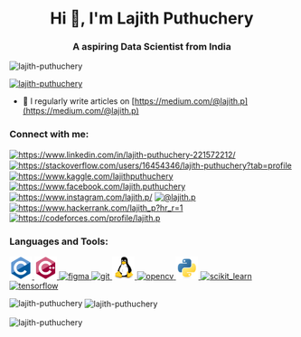 <h1 align="center">Hi 👋, I'm Lajith Puthuchery</h1>
<h3 align="center">A aspiring Data Scientist from India</h3>

<p align="left"> <img src="https://komarev.com/ghpvc/?username=lajith-puthuchery&label=Profile%20views&color=0e75b6&style=flat" alt="lajith-puthuchery" /> </p>

<p align="left"> <a href="https://github.com/ryo-ma/github-profile-trophy"><img src="https://github-profile-trophy.vercel.app/?username=lajith-puthuchery" alt="lajith-puthuchery" /></a> </p>

- 📝 I regularly write articles on [https://medium.com/@lajith.p](https://medium.com/@lajith.p)

<h3 align="left">Connect with me:</h3>
<p align="left">
<a href="https://linkedin.com/in/https://www.linkedin.com/in/lajith-puthuchery-221572212/" target="blank"><img align="center" src="https://raw.githubusercontent.com/rahuldkjain/github-profile-readme-generator/master/src/images/icons/Social/linked-in-alt.svg" alt="https://www.linkedin.com/in/lajith-puthuchery-221572212/" height="30" width="40" /></a>
<a href="https://stackoverflow.com/users/https://stackoverflow.com/users/16454346/lajith-puthuchery?tab=profile" target="blank"><img align="center" src="https://raw.githubusercontent.com/rahuldkjain/github-profile-readme-generator/master/src/images/icons/Social/stack-overflow.svg" alt="https://stackoverflow.com/users/16454346/lajith-puthuchery?tab=profile" height="30" width="40" /></a>
<a href="https://kaggle.com/https://www.kaggle.com/lajithputhuchery" target="blank"><img align="center" src="https://raw.githubusercontent.com/rahuldkjain/github-profile-readme-generator/master/src/images/icons/Social/kaggle.svg" alt="https://www.kaggle.com/lajithputhuchery" height="30" width="40" /></a>
<a href="https://fb.com/https://www.facebook.com/lajith.puthuchery" target="blank"><img align="center" src="https://raw.githubusercontent.com/rahuldkjain/github-profile-readme-generator/master/src/images/icons/Social/facebook.svg" alt="https://www.facebook.com/lajith.puthuchery" height="30" width="40" /></a>
<a href="https://instagram.com/https://www.instagram.com/lajith.p/" target="blank"><img align="center" src="https://raw.githubusercontent.com/rahuldkjain/github-profile-readme-generator/master/src/images/icons/Social/instagram.svg" alt="https://www.instagram.com/lajith.p/" height="30" width="40" /></a>
<a href="https://medium.com/@lajith.p" target="blank"><img align="center" src="https://raw.githubusercontent.com/rahuldkjain/github-profile-readme-generator/master/src/images/icons/Social/medium.svg" alt="@lajith.p" height="30" width="40" /></a>
<a href="https://www.hackerrank.com/https://www.hackerrank.com/lajith_p?hr_r=1" target="blank"><img align="center" src="https://raw.githubusercontent.com/rahuldkjain/github-profile-readme-generator/master/src/images/icons/Social/hackerrank.svg" alt="https://www.hackerrank.com/lajith_p?hr_r=1" height="30" width="40" /></a>
<a href="https://codeforces.com/profile/https://codeforces.com/profile/lajith.p" target="blank"><img align="center" src="https://cdn.jsdelivr.net/npm/simple-icons@3.0.1/icons/codeforces.svg" alt="https://codeforces.com/profile/lajith.p" height="30" width="40" /></a>
</p>

<h3 align="left">Languages and Tools:</h3>
<p align="left"> <a href="https://www.cprogramming.com/" target="_blank"> <img src="https://raw.githubusercontent.com/devicons/devicon/master/icons/c/c-original.svg" alt="c" width="40" height="40"/> </a> <a href="https://www.w3schools.com/cpp/" target="_blank"> <img src="https://raw.githubusercontent.com/devicons/devicon/master/icons/cplusplus/cplusplus-original.svg" alt="cplusplus" width="40" height="40"/> </a> <a href="https://www.figma.com/" target="_blank"> <img src="https://www.vectorlogo.zone/logos/figma/figma-icon.svg" alt="figma" width="40" height="40"/> </a> <a href="https://git-scm.com/" target="_blank"> <img src="https://www.vectorlogo.zone/logos/git-scm/git-scm-icon.svg" alt="git" width="40" height="40"/> </a> <a href="https://www.linux.org/" target="_blank"> <img src="https://raw.githubusercontent.com/devicons/devicon/master/icons/linux/linux-original.svg" alt="linux" width="40" height="40"/> </a> <a href="https://opencv.org/" target="_blank"> <img src="https://www.vectorlogo.zone/logos/opencv/opencv-icon.svg" alt="opencv" width="40" height="40"/> </a> <a href="https://www.python.org" target="_blank"> <img src="https://raw.githubusercontent.com/devicons/devicon/master/icons/python/python-original.svg" alt="python" width="40" height="40"/> </a> <a href="https://scikit-learn.org/" target="_blank"> <img src="https://upload.wikimedia.org/wikipedia/commons/0/05/Scikit_learn_logo_small.svg" alt="scikit_learn" width="40" height="40"/> </a> <a href="https://www.tensorflow.org" target="_blank"> <img src="https://www.vectorlogo.zone/logos/tensorflow/tensorflow-icon.svg" alt="tensorflow" width="40" height="40"/> </a> </p>

<p><img align="left" src="https://github-readme-stats.vercel.app/api/top-langs?username=lajith-puthuchery&show_icons=true&locale=en&layout=compact" alt="lajith-puthuchery" /></p>

<p>&nbsp;<img align="center" src="https://github-readme-stats.vercel.app/api?username=lajith-puthuchery&show_icons=true&locale=en" alt="lajith-puthuchery" /></p>

<p><img align="center" src="https://github-readme-streak-stats.herokuapp.com/?user=lajith-puthuchery&" alt="lajith-puthuchery" /></p>
